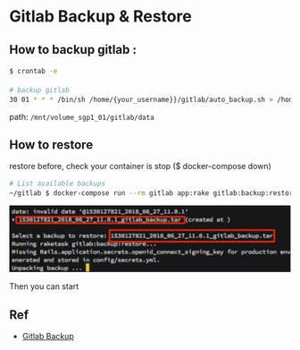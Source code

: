 # Gitlab Backup & Restore

## How to backup gitlab :

```bash
$ crontab -e

# backup gitlab
30 01 * * * /bin/sh /home/{your_username}}/gitlab/auto_backup.sh > /home/{your_username}/services/gitlab/cronlog.txt 2>&1
```

path: `/mnt/volume_sgp1_01/gitlab/data`


## How to restore

restore before, check your container is stop ($ docker-compose down)

```bash
# List available backups
~/gitlab $ docker-compose run --rm gitlab app:rake gitlab:backup:restore
```
<img src="../assets/backup.webp"/>

Then you can start


## Ref
- [Gitlab Backup](https://docs.gitlab.com/ee/install/docker.html)
